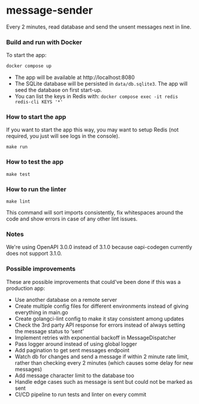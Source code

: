 # message-sender

Every 2 minutes, read database and send the unsent messages next in line.

### Build and run with Docker

To start the app:

```sh
docker compose up
```

- The app will be available at http://localhost:8080
- The SQLite database will be persisted in `data/db.sqlite3`. The app will seed the database on first start-up.
- You can list the keys in Redis with: `docker compose exec -it redis redis-cli KEYS '*'`

### How to start the app

If you want to start the app this way, you may want to setup Redis (not required, you just will see logs in the console).

```
make run
```

### How to test the app

```
make test
```

### How to run the linter

```
make lint
```

This command will sort imports consistently, fix whitespaces around the code and show errors in case of any other lint issues.

### Notes

We're using OpenAPI 3.0.0 instead of 3.1.0 because oapi-codegen currently does not support 3.1.0.

### Possible improvements

These are possible improvements that could've been done if this was a production app:

- Use another database on a remote server
- Create multiple config files for different environments instead of giving everything in main.go
- Create golangci-lint config to make it stay consistent among updates
- Check the 3rd party API response for errors instead of always setting the message status to ‘sent’
- Implement retries with exponential backoff in MessageDispatcher
- Pass logger around instead of using global logger
- Add pagination to get sent messages endpoint
- Watch db for changes and send a message if within 2 minute rate limit, rather than checking every 2 minutes (which causes some delay for new messages)
- Add message character limit to the database too
- Handle edge cases such as message is sent but could not be marked as sent
- CI/CD pipeline to run tests and linter on every commit
